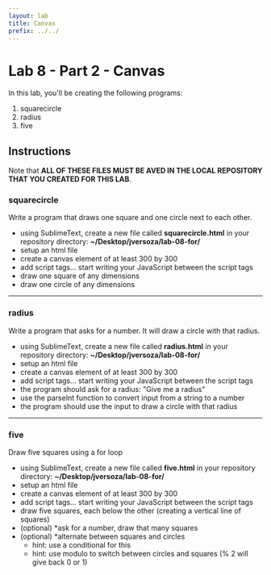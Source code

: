 ```yaml
---
layout: lab
title: Canvas
prefix: ../../
---
```

# Lab 8 - Part 2 - Canvas

In this lab, you'll be creating the following programs:

1. squarecircle
2. radius
3. five

## Instructions

Note that __ALL OF THESE FILES MUST BE AVED IN THE LOCAL REPOSITORY THAT YOU CREATED FOR THIS LAB__.

### squarecircle

Write a program that draws one square and one circle next to each other.

* using SublimeText, create a new file called __squarecircle.html__ in your repository directory: __~/Desktop/jversoza/lab-08-for/__
* setup an html file
* create a canvas element of at least 300 by 300
* add script tags... start writing your JavaScript between the script tags
* draw one square of any dimensions
* draw one circle of any dimensions

<hr>

### radius

Write a program that asks for a number.  It will draw a circle with that radius.

* using SublimeText, create a new file called __radius.html__ in your repository directory: __~/Desktop/jversoza/lab-08-for/__
* setup an html file
* create a canvas element of at least 300 by 300
* add script tags... start writing your JavaScript between the script tags
* the program should ask for a radius: "Give me a radius"
* use the parseInt function to convert input from a string to a number
* the program should use the input to draw a circle with that radius

<hr>

### five

Draw five squares using a for loop

* using SublimeText, create a new file called __five.html__ in your repository directory: __~/Desktop/jversoza/lab-08-for/__
* setup an html file
* create a canvas element of at least 300 by 300
* add script tags... start writing your JavaScript between the script tags
* draw five squares, each below the other (creating a vertical line of squares)
* (optional) \*ask for a number, draw that many squares
* (optional) \*alternate between squares and circles 
	* hint: use a conditional for this
	* hint: use modulo to switch between circles and squares (% 2 will give back 0 or 1)
